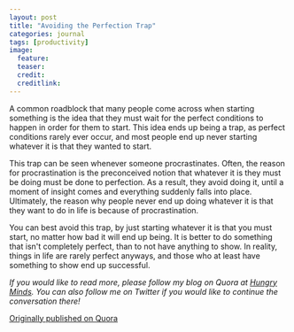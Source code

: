```yaml
---
layout: post
title: "Avoiding the Perfection Trap"
categories: journal
tags: [productivity]
image:
  feature:
  teaser:
  credit:
  creditlink:
---
```


A common roadblock that many people come across when starting something is the idea that they must wait for the perfect conditions to happen in order for them to start. This idea ends up being a trap, as perfect conditions rarely ever occur, and most people end up never starting whatever it is that they wanted to start.

This trap can be seen whenever someone procrastinates. Often, the reason for procrastination is the preconceived notion that whatever it is they must be doing must be done to perfection. As a result, they avoid doing it, until a moment of insight comes and everything suddenly falls into place. Ultimately, the reason why people never end up doing whatever it is that they want to do in life is because of procrastination.

You can best avoid this trap, by just starting whatever it is that you must start, no matter how bad it will end up being. It is better to do something that isn't completely perfect, than to not have anything to show. In reality, things in life are rarely perfect anyways, and those who at least have something to show end up successful.

*If you would like to read more, please follow my blog on Quora at <a href="https://hungryminds.quora.com/">Hungry Minds</a>. You can also follow me on Twitter if you would like to continue the conversation there!*

<a href="https://hungryminds.quora.com/Avoiding-The-Perfection-Trap">Originally published on Quora</a>
